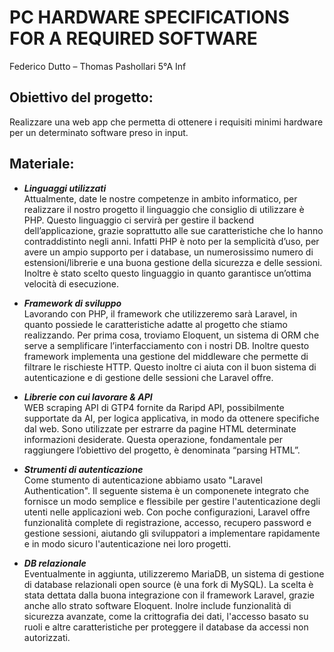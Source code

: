 # PC HARDWARE SPECIFICATIONS FOR A REQUIRED SOFTWARE

Federico Dutto – Thomas Pashollari 5°A Inf

## Obiettivo del progetto:
Realizzare una web app che permetta di ottenere i requisiti minimi hardware per un determinato
software preso in input.

## Materiale:

* ***Linguaggi utilizzati*** \
Attualmente, date le nostre competenze in ambito informatico, per realizzare il nostro progetto il
linguaggio che consiglio di utilizzare è PHP. Questo linguaggio ci servirà per gestire il backend
dell’applicazione, grazie soprattutto alle sue caratteristiche che lo hanno contraddistinto negli anni.
Infatti PHP è noto per la semplicità d’uso, per avere un ampio supporto per i database, un
numerosissimo numero di estensioni/librerie e una buona gestione della sicurezza e delle sessioni.
Inoltre è stato scelto questo linguaggio in quanto garantisce un’ottima velocità di esecuzione.

* ***Framework di sviluppo*** \
Lavorando con PHP, il framework che utilizzeremo sarà Laravel, in quanto possiede le
caratteristiche adatte al progetto che stiamo realizzando.
Per prima cosa, troviamo Eloquent, un sistema di ORM che serve a semplificare l’interfacciamento
con i nostri DB. Inoltre questo framework implementa una gestione del middleware che permette di
filtrare le rischieste HTTP. Questo inoltre ci aiuta con il buon sistema di autenticazione e di gestione
delle sessioni che Laravel offre.

* ***Librerie con cui lavorare & API*** \
WEB scraping API di GTP4 fornite da Raripd API, possibilmente supportate da AI, per logica applicativa, in modo da ottenere
specifiche dal web. Sono utilizzate per estrarre da pagine HTML determinate informazioni
desiderate. Questa operazione, fondamentale per raggiungere l’obiettivo del progetto, è denominata
“parsing HTML”.

* ***Strumenti di autenticazione*** \
  Come stumento di autenticazione abbiamo usato "Laravel Authentication".
  Il seguente sistema è un componenete integrato che fornisce un modo semplice e flessibile
  per gestire l'autenticazione degli utenti nelle applicazioni web.
   Con poche configurazioni, Laravel offre funzionalità complete di registrazione, accesso, recupero password e gestione sessioni,
  aiutando gli sviluppatori a implementare rapidamente e in modo sicuro l'autenticazione nei loro progetti.

* ***DB relazionale*** \
Eventualmente in aggiunta, utilizzeremo MariaDB, un sistema di gestione di database relazionali open source (è una
fork di MySQL).
La scelta è stata dettata dalla buona integrazione con il framework Laravel, grazie anche allo strato
software Eloquent. Inolre include funzionalità di sicurezza avanzate, come la crittografia dei dati,
l'accesso basato su ruoli e altre caratteristiche per proteggere il database da accessi non autorizzati.

